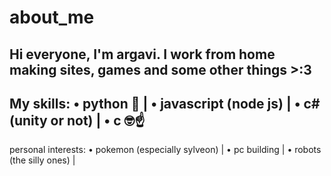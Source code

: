 # about_me

Hi everyone, I'm argavi. I work from home making sites, games and some other things >:3
----------------------------------------------------------------------------------------
My skills:
  • python 🐍 |
  • javascript (node js) |
  • c# (unity or not) |
  • c 🤓☝️
----------------------------------------------------------------------------------------
personal interests:
  • pokemon (especially sylveon) |
  • pc building |
  • robots (the silly ones) |
